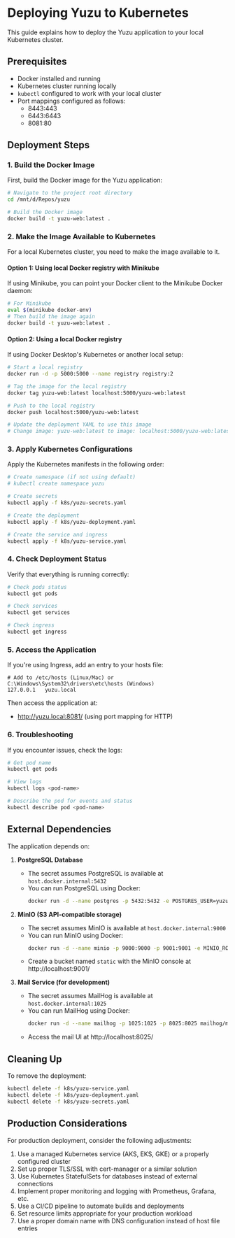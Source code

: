 # Deploying Yuzu to Kubernetes

This guide explains how to deploy the Yuzu application to your local Kubernetes cluster.

## Prerequisites

- Docker installed and running
- Kubernetes cluster running locally
- `kubectl` configured to work with your local cluster
- Port mappings configured as follows:
  - 8443:443
  - 6443:6443
  - 8081:80

## Deployment Steps

### 1. Build the Docker Image

First, build the Docker image for the Yuzu application:

```bash
# Navigate to the project root directory
cd /mnt/d/Repos/yuzu

# Build the Docker image
docker build -t yuzu-web:latest .
```

### 2. Make the Image Available to Kubernetes

For a local Kubernetes cluster, you need to make the image available to it.

#### Option 1: Using local Docker registry with Minikube

If using Minikube, you can point your Docker client to the Minikube Docker daemon:

```bash
# For Minikube
eval $(minikube docker-env)
# Then build the image again
docker build -t yuzu-web:latest .
```

#### Option 2: Using a local Docker registry

If using Docker Desktop's Kubernetes or another local setup:

```bash
# Start a local registry
docker run -d -p 5000:5000 --name registry registry:2

# Tag the image for the local registry
docker tag yuzu-web:latest localhost:5000/yuzu-web:latest

# Push to the local registry
docker push localhost:5000/yuzu-web:latest

# Update the deployment YAML to use this image
# Change image: yuzu-web:latest to image: localhost:5000/yuzu-web:latest in yuzu-deployment.yaml
```

### 3. Apply Kubernetes Configurations

Apply the Kubernetes manifests in the following order:

```bash
# Create namespace (if not using default)
# kubectl create namespace yuzu

# Create secrets
kubectl apply -f k8s/yuzu-secrets.yaml

# Create the deployment
kubectl apply -f k8s/yuzu-deployment.yaml

# Create the service and ingress
kubectl apply -f k8s/yuzu-service.yaml
```

### 4. Check Deployment Status

Verify that everything is running correctly:

```bash
# Check pods status
kubectl get pods

# Check services
kubectl get services

# Check ingress
kubectl get ingress
```

### 5. Access the Application

If you're using Ingress, add an entry to your hosts file:

```
# Add to /etc/hosts (Linux/Mac) or C:\Windows\System32\drivers\etc\hosts (Windows)
127.0.0.1   yuzu.local
```

Then access the application at:
- http://yuzu.local:8081/ (using port mapping for HTTP)

### 6. Troubleshooting

If you encounter issues, check the logs:

```bash
# Get pod name
kubectl get pods

# View logs
kubectl logs <pod-name>

# Describe the pod for events and status
kubectl describe pod <pod-name>
```

## External Dependencies

The application depends on:

1. **PostgreSQL Database**
   - The secret assumes PostgreSQL is available at `host.docker.internal:5432`
   - You can run PostgreSQL using Docker: 
     ```bash
     docker run -d --name postgres -p 5432:5432 -e POSTGRES_USER=yuzu -e POSTGRES_PASSWORD=yuzu_dev_password -e POSTGRES_DB=yuzu postgres:14
     ```

2. **MinIO (S3 API-compatible storage)**
   - The secret assumes MinIO is available at `host.docker.internal:9000`
   - You can run MinIO using Docker: 
     ```bash
     docker run -d --name minio -p 9000:9000 -p 9001:9001 -e MINIO_ROOT_USER=minioadmin -e MINIO_ROOT_PASSWORD=minioadmin minio/minio server /data --console-address ":9001"
     ```
   - Create a bucket named `static` with the MinIO console at http://localhost:9001/

3. **Mail Service (for development)**
   - The secret assumes MailHog is available at `host.docker.internal:1025`
   - You can run MailHog using Docker: 
     ```bash
     docker run -d --name mailhog -p 1025:1025 -p 8025:8025 mailhog/mailhog
     ```
   - Access the mail UI at http://localhost:8025/

## Cleaning Up

To remove the deployment:

```bash
kubectl delete -f k8s/yuzu-service.yaml
kubectl delete -f k8s/yuzu-deployment.yaml
kubectl delete -f k8s/yuzu-secrets.yaml
```

## Production Considerations

For production deployment, consider the following adjustments:

1. Use a managed Kubernetes service (AKS, EKS, GKE) or a properly configured cluster
2. Set up proper TLS/SSL with cert-manager or a similar solution
3. Use Kubernetes StatefulSets for databases instead of external connections
4. Implement proper monitoring and logging with Prometheus, Grafana, etc.
5. Use a CI/CD pipeline to automate builds and deployments
6. Set resource limits appropriate for your production workload
7. Use a proper domain name with DNS configuration instead of host file entries